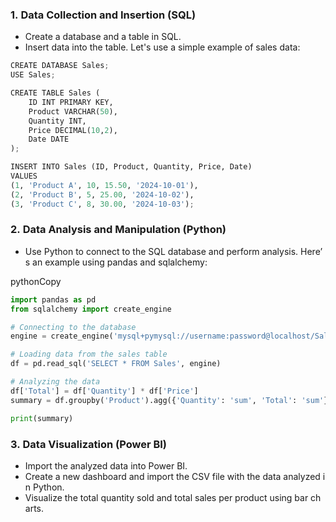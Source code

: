 ### **1. Data Collection and Insertion (SQL)**

- Create a database and a table in SQL.
- Insert data into the table. Let's use a simple example of sales data:

```python
CREATE DATABASE Sales;
USE Sales;

CREATE TABLE Sales (
    ID INT PRIMARY KEY,
    Product VARCHAR(50),
    Quantity INT,
    Price DECIMAL(10,2),
    Date DATE
);

INSERT INTO Sales (ID, Product, Quantity, Price, Date)
VALUES
(1, 'Product A', 10, 15.50, '2024-10-01'),
(2, 'Product B', 5, 25.00, '2024-10-02'),
(3, 'Product C', 8, 30.00, '2024-10-03');
```

### **2. Data Analysis and Manipulation (Python)**

- Use Python to connect to the SQL database and perform analysis. Here’s an example using pandas and sqlalchemy:

pythonCopy

```python
import pandas as pd
from sqlalchemy import create_engine

# Connecting to the database
engine = create_engine('mysql+pymysql://username:password@localhost/Sales')

# Loading data from the sales table
df = pd.read_sql('SELECT * FROM Sales', engine)

# Analyzing the data
df['Total'] = df['Quantity'] * df['Price']
summary = df.groupby('Product').agg({'Quantity': 'sum', 'Total': 'sum'}).reset_index()

print(summary)
```

### **3. Data Visualization (Power BI)**

- Import the analyzed data into Power BI.
- Create a new dashboard and import the CSV file with the data analyzed in Python.
- Visualize the total quantity sold and total sales per product using bar charts.
